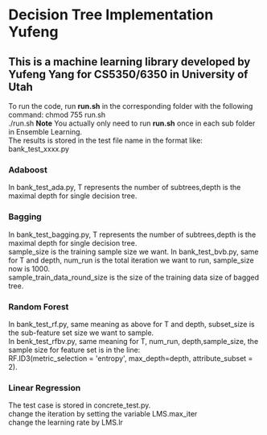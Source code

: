 # Decision Tree Implementation Yufeng
## This is a machine learning library developed by Yufeng Yang for CS5350/6350 in University of Utah
To run the code, run **run.sh** in the corresponding folder with the following command:
chmod 755 run.sh \
./run.sh
**Note**
You actually only need to run **run.sh** once in each sub folder in Ensemble Learning. \
The results is stored in the test file name in the format like: bank_test_xxxx.py 
### Adaboost
In bank_test_ada.py, T represents the number of subtrees,depth is the maximal depth for single decision tree. 
### Bagging
In bank_test_bagging.py, T represents the number of subtrees,depth is the maximal depth for single decision tree. \
sample_size is the training sample size we want.
In bank_test_bvb.py, same for T and depth, num_run is the total iteration we want to run, sample_size now is 1000. \
sample_train_data_round_size is the size of the training data size of bagged tree. 
### Random Forest
In bank_test_rf.py, same meaning as above for T and depth, subset_size is the sub-feature set size we want to sample. \
In benk_test_rfbv.py, same meaning for T, num_run, depth,sample_size, the sample size for feature set is in the line: \
RF.ID3(metric_selection = 'entropy', max_depth=depth, attribute_subset = 2).
### Linear Regression
The test case is stored in concrete_test.py.\
change the iteration by setting the variable LMS.max_iter \
change the learning rate by LMS.lr
